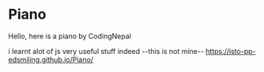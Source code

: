 # Piano

Hello, here is a piano by 
CodingNepal

i learnt alot of js very useful stuff indeed
--this is not mine--
 https://isto-pp-edsmiling.github.io/Piano/
